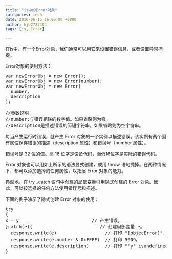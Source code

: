 ```yaml
---
title: "js中的Error对象"
categories: tech
date: 2016-06-15 16:00:00 +0800
author: hjb2722404
tags: [js, Error]

---
```


在js中，有一个Error对象，我们通常可以用它来设置错误信息，或者设置异常捕捉。

Error对象的使用方法：



<pre class="prettyprint"><span class="hljs-keyword">var</span> newErrorObj = <span class="hljs-keyword">new</span> <span class="hljs-built_in">Error</span>();
<span class="hljs-keyword">var</span> newErrorObj = <span class="hljs-keyword">new</span> <span class="hljs-built_in">Error</span>(number);
<span class="hljs-keyword">var</span> newErrorObj = <span class="hljs-keyword">new</span> <span class="hljs-built_in">Error</span>(
  number,
  description
);

<span class="hljs-comment">//参数说明：</span>
<span class="hljs-comment">//number:与错误相联的数字值。如果省略则为零。</span>
<span class="hljs-comment">//description是描述错误的简短字符串。如果省略则为空字符串。</span></pre>

每当产生运行时错误，就产生 Error 对象的一个实例以描述错误。该实例有两个固有属性保存错误的描述（description 属性）和错误号（number 属性）。

错误号是 32 位的值。高 16 位字是设备代码，而低16位字是实际的错误代码。

Error 对象也可以用如上所示的语法显式创建，或用 throw 语句抛掉。在两种情况下，都可以添加选择的任何属性，以拓展 Error 对象的能力。

典型地，在 try…catch 语句中创建的局部变量引用隐式创建的 Error 对象。因此，可以按选择的任何方法使用错误号和描述。

下面的例子演示了隐式创建 Error 对象的使用：



<pre class="prettyprint"><span class="hljs-keyword">try</span>
{ 
x = y                          <span class="hljs-comment"> // 产生错误。</span>
}<span class="hljs-keyword">catch</span>(e){                        <span class="hljs-comment"> // 创建局部变量 e。</span>
  response.<span class="hljs-built_in">write</span>(e)                 <span class="hljs-comment"> // 打印 "[objecError]".</span>
  response.<span class="hljs-built_in">write</span>(e.<span class="hljs-built_in">number</span> &amp; <span class="hljs-number">0xFFFF</span>) <span class="hljs-comment"> // 打印 5009。</span>
  response.<span class="hljs-built_in">write</span>(e.description)     <span class="hljs-comment"> // 打印 "'y' isundefined".</span>
}</pre>
